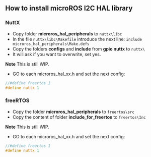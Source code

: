 ## How to install microROS I2C HAL library

### NuttX

- Copy folder **microros_hal_peripherals** to ```nuttx\libc```
- In the file ```nuttx\libc\Makefile``` introduce the next line: ```include microros_hal_peripherals\Make.defs```
- Copy the folders **configs** and **include** from **gpio nuttx** to ```nuttx\```
- It will ask if you want to overwrite, set yes.

**Note**
This is still WIP.
- GO to each microros_hal_xx.h and set the next config:
```c++
//#define freertos 1
#define nuttx 1
```




### freeRTOS

- Copy the folder **microros_hal_peripherals** to ```freertos\src```
- Copy the content of folder **include_for_freertos** to ```freertos\Inc```


**Note**
This is still WIP.
- GO to each microros_hal_xx.h and set the next config:
```c++
//#define freertos 1
#define nuttx 1
```
